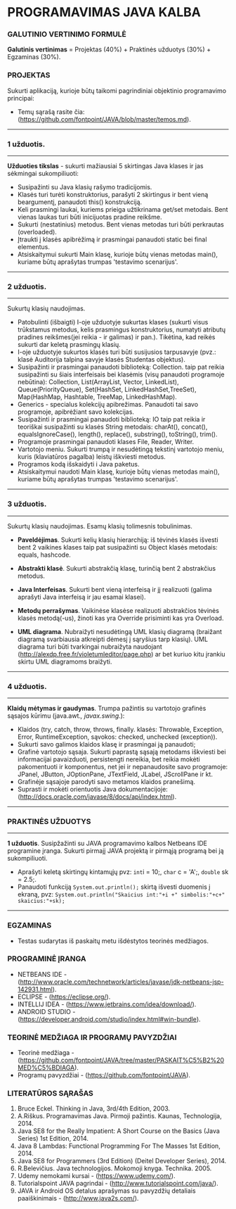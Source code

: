 # PROGRAMAVIMAS JAVA KALBA 

### GALUTINIO VERTINIMO FORMULĖ

**Galutinis vertinimas** = Projektas (40%) + Praktinės užduotys (30%) + Egzaminas (30%).


### PROJEKTAS  

Sukurti aplikaciją, kurioje būtų taikomi pagrindiniai objektinio programavimo principai:
- Temų sąrašą rasite čia: (https://github.com/fontpoint/JAVA/blob/master/temos.md).

___

### 1 užduotis.
___
**Užduoties tikslas** - sukurti mažiausiai 5 skirtingas Java klases ir jas sėkmingai sukompiliuoti: 
- Susipažinti su Java klasių rašymo tradicijomis.
- Klasės turi turėti konstruktorius, parašyti 2 skirtingus ir bent vieną beargumentį, panaudoti this() konstrukciją.
- Keli prasmingi laukai, kuriems prieiga užtikrinama get/set metodais. Bent vienas laukas turi būti inicijuotas pradine reikšme.
- Sukurti (nestatinius) metodus. Bent vienas metodas turi būti perkrautas (overloaded).
- Įtraukti į klasės apibrėžimą ir prasmingai panaudoti static bei final elementus.
- Atsiskaitymui sukurti Main klasę, kurioje būtų vienas metodas main(), kuriame būtų aprašytas trumpas 'testavimo scenarijus'.

___

### 2 užduotis.
___
Sukurtų klasių naudojimas.
- Patobulinti (išbaigti) I-oje užduotyje sukurtas klases (sukurti visus trūkstamus metodus, kelis prasmingus konstruktorius, 
  numatyti atributų pradines reikšmes(jei reikia - ir galimas) ir pan.). Tikėtina, kad reikės sukurti dar keletą prasmingų klasių.
- I-oje užduotyje sukurtos klasės turi būti susijusios tarpusavyje 
  (pvz.: klasė Auditorija talpina savyje klasės Studentas objektus).
- Susipažinti ir prasmingai panaudoti biblioteką: Collection.
  taip pat reikia susipažinti su šiais interfeisais bei klasėmis (visų panaudoti programoje nebūtina):
  Collection, List(ArrayList, Vector, LinkedList), Queue(PriorityQueue), Set(HashSet, LinkedHashSet,TreeSet), Map(HashMap, Hashtable, TreeMap, LinkedHashMap).
- Generics - specialus kolekcijų apibrežimas. Panaudoti tai savo programoje, apibrėžiant savo kolekcijas.
- Susipažinti ir prasmingai panaudoti biblioteką: IO
  taip pat reikia ir teoriškai susipažinti su klasės String metodais: charAt(), concat(), equalsIgnoreCase(), length(), replace(), substring(), toString(), trim(). 
- Programoje prasmingai panaudoti klases File, Reader, Writer.
- Vartotojo meniu. Sukurti trumpą ir nesudėtingą tekstinį vartotojo meniu, kuris (klaviatūros pagalba) leistų iškviesti metodus. 
- Programos kodą išskaidyti i Java paketus.
- Atsiskaitymui naudoti Main klasę, kurioje būtų vienas metodas main(), kuriame būtų aprašytas trumpas 'testavimo scenarijus'.

___

### 3 užduotis.
___
Sukurtų klasių naudojimas. Esamų klasių tolimesnis tobulinimas.
- **Paveldėjimas**. Sukurti kelių klasių hierarchiją: iš tėvinės klasės išvesti bent 2 vaikines klases taip pat susipažinti su Object klasės metodais: equals, hashcode.
  
- **Abstrakti klasė**. Sukurti abstrakčią klasę, turinčią bent 2 abstrakčius metodus.

- **Java Interfeisas**. Sukurti bent vieną interfeisą ir jį realizuoti (galima aprašyti Java interfeisą ir jau esamai klasei).

- **Metodų perrašymas**. Vaikinėse klasėse realizuoti abstrakčios tėvinės klasės metodą(-us), žinoti kas yra Override prisiminti kas yra Overload.

- **UML diagrama**. Nubraižyti nesudėtingą UML klasių diagramą (braižant diagramą svarbiausia atkreipti dėmesį į sąryšius tarp klasių). UML diagrama turi būti tvarkingai nubraižyta naudojant (http://alexdp.free.fr/violetumleditor/page.php) ar bet kuriuo kitu įrankiu skirtu UML diagramoms braižyti.

___

### 4 užduotis.
___
**Klaidų mėtymas ir gaudymas**. Trumpa pažintis su vartotojo grafinės sąsajos kūrimu (java.awt.*, javax.swing.*):
- Klaidos (try, catch, throw, throws, finally. klasės: Throwable, Exception, Error, RuntimeException, sąvokos: checked, unchecked (exception)). 
- Sukurti savo galimos klaidos klasę ir prasmingai ją panaudoti;
- Grafinė vartotojo sąsaja. Sukurti paprastą sąsają metodams iškviesti bei informacijai pavaizduoti, 
  persistengti nereikia, bet reikia mokėti pakomentuoti ir komponentus, net jei ir nepanaudosite savo programoje:
  JPanel, JButton, JOptionPane, JTextField, JLabel, JScrollPane ir kt.
- Grafinėje sąsajoje parodyti savo metamos klaidos pranešimą.
- Suprasti ir mokėti orientuotis Java dokumentacijoje: (http://docs.oracle.com/javase/8/docs/api/index.html). 

___

### PRAKTINĖS UŽDUOTYS
___
**1 užduotis**. Susipžažinti su JAVA programavimo kalbos Netbeans IDE programine įranga. Sukurti pirmajį JAVA projektą ir pirmąją programą bei ją sukompiliuoti.
- Aprašyti keletą skirtingų kintamųjų pvz: ```int```i = 10;, ```char``` c = 'A';, ```double``` sk = 2.5;.
- Panaudoti funkciją ```System.out.println();``` skirtą išvesti duomenis į ekraną, pvz: ```System.out.println("Skaicius int:"+i +" simbolis:"+c+" skaicius:"+sk);```

___
### EGZAMINAS

- Testas sudarytas iš paskaitų metu išdėstytos teorinės medžiagos.   

### PROGRAMINĖ ĮRANGA

- NETBEANS IDE - (http://www.oracle.com/technetwork/articles/javase/jdk-netbeans-jsp-142931.html).
- ECLIPSE - (https://eclipse.org/).
- INTELLIJ IDEA - (https://www.jetbrains.com/idea/download/).
- ANDROID STUDIO - (https://developer.android.com/studio/index.html#win-bundle).

### TEORINĖ MEDŽIAGA IR PROGRAMŲ PAVYZDŽIAI
- Teorinė medžiaga - (https://github.com/fontpoint/JAVA/tree/master/PASKAIT%C5%B2%20MED%C5%BDIAGA).
- Programų pavyzdžiai - (https://github.com/fontpoint/JAVA).

### LITERATŪROS SĄRAŠAS

1. Bruce Eckel. Thinking in Java, 3rd/4th Edition, 2003. 
2. A.Riškus. Programavimas Java. Pirmoji pažintis. Kaunas, Technologija, 2014. 
3. Java SE8 for the Really Impatient: A Short Course on the Basics (Java Series) 1st Edition, 2014. 
4. Java 8 Lambdas: Functional Programming For The Masses 1st Edition, 2014. 
5. Java SE8 for Programmers (3rd Edition) (Deitel Developer Series), 2014. 
6. R.Belevičius. Java technologijos. Mokomoji knyga. Technika. 2005. 
7. Udemy nemokami kursai - (https://www.udemy.com/).
8. Tutorialspoint JAVA pagrindai - (http://www.tutorialspoint.com/java/).
9. JAVA ir Android OS detalus aprašymas su pavyzdžių detaliais paaiškinimais - (http://www.java2s.com/).
